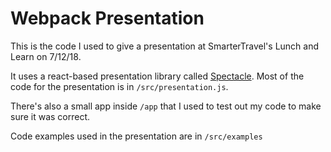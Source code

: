 # Webpack Presentation

This is the code I used to give a presentation at SmarterTravel's Lunch and Learn on 7/12/18.

It uses a react-based presentation library called [Spectacle](https://github.com/FormidableLabs/spectacle). Most of the code for the presentation is in `/src/presentation.js`.

There's also a small app inside `/app` that I used to test out my code to make sure it was correct.

Code examples used in the presentation are in `/src/examples`
